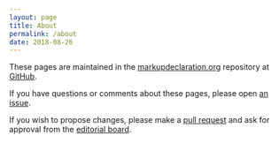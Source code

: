 ```yaml
---
layout: page
title: About
permalink: /about
date: 2018-08-26
---
```


These pages are maintained in the
[markupdeclaration.org](https://github.com/markupdeclaration/markupdeclaration.org/)
repository at [GitHub](https://github.com/).

If you have questions or comments about these pages, please
open
[an issue](https://github.com/markupdeclaration/markupdeclaration.org/issues).

If you wish to propose changes, please make a
[pull request](https://help.github.com/articles/about-pull-requests/)
and ask for approval from the
[editorial board](https://github.com/markupdeclaration/markupdeclaration.org/wiki/Editors).



